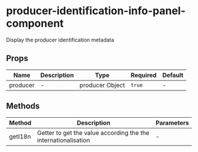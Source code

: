 # producer-identification-info-panel-component

Display the producer identification metadata

## Props

<!-- @vuese:producer-identification-info-panel-component:props:start -->
|Name|Description|Type|Required|Default|
|---|---|---|---|---|
|producer|-|producer Object|`true`|-|

<!-- @vuese:producer-identification-info-panel-component:props:end -->


## Methods

<!-- @vuese:producer-identification-info-panel-component:methods:start -->
|Method|Description|Parameters|
|---|---|---|
|getI18n|Getter to get the value according the the internationalisation|-|

<!-- @vuese:producer-identification-info-panel-component:methods:end -->


